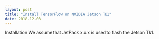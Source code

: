 ```yaml
---
layout: post
title: "Install TensorFlow on NVIDIA Jetson TK1"
date: 2018-12-03
---
```


Installation
We assume that JetPack x.x.x is used to flash the Jetson Tk1.

